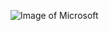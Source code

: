 ![Image of Microsoft](https://upload.wikimedia.org/wikipedia/commons/thumb/5/5f/Microsoft_Office_logo_%282019%E2%80%93present%29.svg/640px-Microsoft_Office_logo_%282019%E2%80%93present%29.svg.png)
